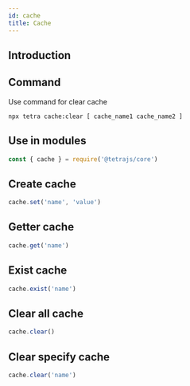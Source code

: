 ```yaml
---
id: cache
title: Cache
---
```


## Introduction

## Command

Use command for clear cache
```
npx tetra cache:clear [ cache_name1 cache_name2 ]
```

## Use in modules

```js
const { cache } = require('@tetrajs/core')
```

## Create cache

```js
cache.set('name', 'value')
```

## Getter cache

```js
cache.get('name')
```

## Exist cache

```js
cache.exist('name')
```

## Clear all cache

```js
cache.clear()
```

## Clear specify cache

```js
cache.clear('name')
```
